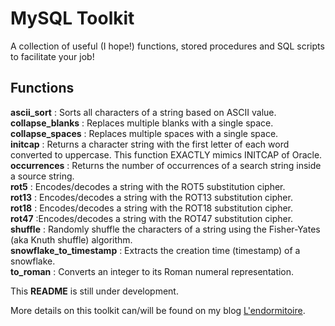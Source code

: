 # MySQL Toolkit

A collection of useful (I hope!) functions, stored procedures and SQL scripts to facilitate your job!

## Functions

**ascii_sort** : Sorts all characters of a string based on ASCII value. 
**collapse_blanks** : Replaces multiple blanks with a single space.  
**collapse_spaces** : Replaces multiple spaces with a single space.  
**initcap** : Returns a character string with the first letter of each word converted to uppercase. This function EXACTLY mimics INITCAP of Oracle.  
**occurrences** : Returns the number of occurrences of a search string inside a source string.  
**rot5** : Encodes/decodes a string with the ROT5 substitution cipher.  
**rot13** : Encodes/decodes a string with the ROT13 substitution cipher.  
**rot18** : Encodes/decodes a string with the ROT18 substitution cipher.  
**rot47** :Encodes/decodes a string with the ROT47 substitution cipher.  
**shuffle** : Randomly shuffle the characters of a string using the Fisher-Yates (aka Knuth shuffle) algorithm.  
**snowflake_to_timestamp** : Extracts the creation time (timestamp) of a snowflake.  
**to_roman** : Converts an integer to its Roman numeral representation.  
 

This **README** is still under development.  

More details on this toolkit can/will be found on my blog [L'endormitoire](http://www.endormitoire.wordpress.com).  